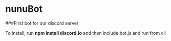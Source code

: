 # nunuBot
###First bot for our discord server

To install, run **npm install discord.io** and then include bot.js and run from cli
